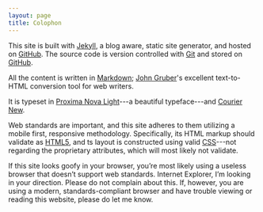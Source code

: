 ```yaml
---
layout: page
title: Colophon
---
```


This site is built with [Jekyll], a blog aware, static site generator, and hosted on [GitHub]. The source code is version controlled with [Git] and stored on [GitHub].

All the content is written in [Markdown]; [John Gruber]'s excellent text-to-HTML conversion tool for web writers.

It is typeset in [Proxima Nova Light]---a beautiful typeface---and [Courier New].

Web standards are important, and this site adheres to them utilizing a mobile first, responsive methodology. Specifically, its HTML markup should validate as [HTML5], and ts layout is constructed using valid [CSS]---not regarding the proprietary attributes, which will most likely not validate.

If this site looks goofy in your browser, you’re most likely using a useless browser that doesn’t support web standards. Internet Explorer, I’m looking in your direction. Please do not complain about this. If, however, you are using a modern, standards-compliant browser and have trouble viewing or reading this website, please do let me know.

[GitHub]: http://pages.github.com
[Jekyll]: https://github.com/mojombo/jekyll
[Proxima Nova Light]: https://typekit.com/fonts/proxima-nova
[Git]: http://git-scm.com
[GitHub]: https://github.com/andytlr/andytlr.github.com "Peak about"
[Markdown]: http://daringfireball.net/projects/markdown/
[John Gruber]: http://daringfireball.net/
[Courier New]: http://www.myfonts.com/fonts/microsoft/courier-new/
[HTML5]: http://www.whatwg.org/specs/web-apps/current-work/
[CSS]: http://jigsaw.w3.org/css-validator/validator?uri=http://wiaderny.org/assets/css/style.css